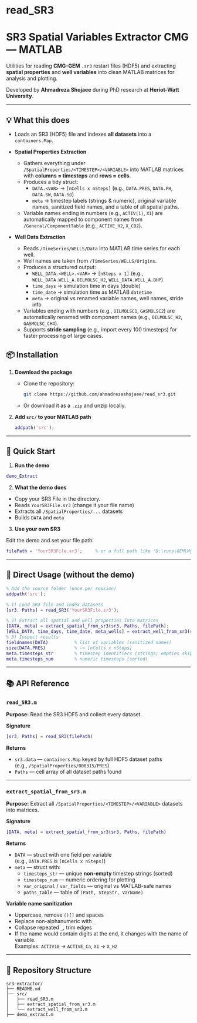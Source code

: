 # read_SR3
# SR3 Spatial Variables Extractor CMG — MATLAB

Utilities for reading **CMG-GEM** `.sr3` restart files (HDF5) and extracting **spatial properties** and **well variables** into clean MATLAB matrices for analysis and plotting.

Developed by **Ahmadreza Shojaee** during PhD research at **Heriot-Watt University**.

---

## 💡 What this does

- Loads an SR3 (HDF5) file and indexes **all datasets** into a `containers.Map`.

- **Spatial Properties Extraction**
  - Gathers everything under `/SpatialProperties/<TIMESTEP>/<VARIABLE>` into MATLAB matrices with **columns = timesteps** and **rows = cells**.
  - Produces a tidy struct:
    - `DATA.<VAR>` → `[nCells x nSteps]` (e.g., `DATA.PRES`, `DATA.PH`, `DATA.SW`, `DATA.SG`)
    - `meta` → timestep labels (strings & numeric), original variable names, sanitized field names, and a table of all spatial paths.
  - Variable names ending in numbers (e.g., `ACTIV(1)`, `X1`) are automatically mapped to component names from `/General/ComponentTable` (e.g., `ACTIVE_H2`, `X_CO2`).

- **Well Data Extraction**
  - Reads `/TimeSeries/WELLS/Data` into MATLAB time series for each well.
  - Well names are taken from `/TimeSeries/WELLS/Origins`.
  - Produces a structured output:
    - `WELL_DATA.<WELL>.<VAR>` → `[nSteps x 1]` (e.g., `WELL_DATA.WELL_A.OILMOLSC_H2`, `WELL_DATA.WELL_A.BHP`)
    - `time_days` → simulation time in days (double)
    - `time_date` → simulation time as MATLAB `datetime`
    - `meta` → original vs renamed variable names, well names, stride info
  - Variables ending with numbers (e.g., `OILMOLSC1`, `GASMOLSC2`) are automatically renamed with component names (e.g., `OILMOLSC_H2`, `GASMOLSC_CH4`).
  - Supports **stride sampling** (e.g., import every 100 timesteps) for faster processing of large cases.


## 📦 Installation

1. **Download the package**
   - Clone the repository:
     ```bash
     git clone https://github.com/ahmadrezashojaee/read_sr3.git
     ```
   - Or download it as a `.zip` and unzip locally.

2. **Add `src/` to your MATLAB path**
   ```matlab
   addpath('src');
   ```

---

## 🚀 Quick Start

1) **Run the demo**
```matlab
demo_Extract
```

2) **What the demo does**
- Copy your SR3 File in the directory.
- Reads `YourSR3File.sr3` (change it your file name)
- Extracts all `/SpatialProperties/...` datasets
- Builds `DATA` and `meta`

3) **Use your own SR3** 

Edit the demo and set your file path:
```matlab
filePath = 'YourSR3File.sr3';     % or a full path like 'D:\runs\GEM\MySimulation.SR3'
```

---

## 🧪 Direct Usage (without the demo)

```matlab
% Add the source folder (once per session)
addpath('src');

% 1) Load SR3 file and index datasets
[sr3, Paths] = read_SR3('YourSR3File.sr3');

% 2) Extract all spatial and well properties into matrices
[DATA, meta] = extract_spatial_from_sr3(sr3, Paths, filePath);
[WELL_DATA, time_days, time_date, meta_wells] = extract_well_from_sr3(sr3, filePath, 1000);
% 3) Inspect results
fieldnames(DATA)          % list of variables (sanitized names)
size(DATA.PRES)           % -> [nCells x nSteps]
meta.timesteps_str        % timestep identifiers (strings; empties skipped)
meta.timesteps_num        % numeric timesteps (sorted)
```

---

## 📚 API Reference

### `read_SR3.m`
**Purpose:** Read the SR3 HDF5 and collect every dataset.

**Signature**
```matlab
[sr3, Paths] = read_SR3(filePath)
```

**Returns**
- `sr3.data` — `containers.Map` keyed by full HDF5 dataset paths  
  (e.g., `/SpatialProperties/000315/PRES`)
- `Paths` — cell array of all dataset paths found

---

### `extract_spatial_from_sr3.m`
**Purpose:** Extract all `/SpatialProperties/<TIMESTEP>/<VARIABLE>` datasets into matrices.

**Signature**
```matlab
[DATA, meta] = extract_spatial_from_sr3(sr3, Paths, filePath)
```

**Returns**
- `DATA` — struct with one field per variable  
  (e.g., `DATA.PRES` is `[nCells x nSteps]`)
- `meta` — struct with:
  - `timesteps_str` — unique **non-empty** timestep strings (sorted)
  - `timesteps_num` — numeric ordering for plotting
  - `var_original` / `var_fields` — original vs MATLAB-safe names
  - `paths_table` — table of `(Path, StepStr, VarName)`

**Variable name sanitization**
- Uppercase, remove `()[]` and spaces
- Replace non-alphanumeric with `_`
- Collapse repeated `_`, trim edges
- If the name would contain digits at the end, it changes with the name of variable.  
Examples: `ACTIV10` → `ACTIVE_Ca`, `X1` → `X_H2`

---

## 📂 Repository Structure

```
sr3-extractor/
├── README.md
├── src/
│   ├── read_SR3.m
│   ├── extract_spatial_from_sr3.m
│   └── extract_well_from_sr3.m
├── demo_extract.m
```

